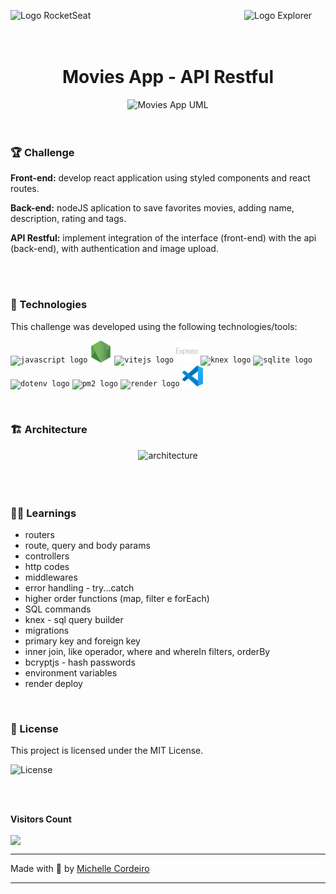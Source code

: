 <!--Banner session-->
<p>
  <img src="https://i.imgur.com/9TeNykM.png" alt="Logo RocketSeat" width="180" align="left">
  <img src="https://i.imgur.com/ILMgwD8.png" alt="Logo Explorer" width="130" align="right">
</p>
<br><br><br>

<!--About session-->
<h1 align="center"> Movies App - API Restful</h1>

<div align="center">
  <!-- <video src=""></video> -->
  <img alt="Movies App UML" src="https://i.imgur.com/PBcvrrk.png" width="800">
</div>
<br><br>

<h3> 🏆 Challenge </h3>
<p>

  **Front-end:** develop react application using styled components and react routes.

  **Back-end:** nodeJS aplication to save favorites movies, adding name, description, rating and tags.

  **API Restful:** implement integration of the interface (front-end) with the api (back-end), with authentication and image upload.

<br><br>

<h3> 🚀 Technologies </h3>

This challenge was developed using the following technologies/tools:
<p>
  <code><img height="35" alt="javascript logo" src="https://i0.wp.com/pt.mundobabushka.com/wp-content/uploads/sites/5/2016/03/js-logo.png?fit=500%2C500&ssl=1"></code>
  <code><img height="35" alt="nodejs logo" src="https://raw.githubusercontent.com/github/explore/80688e429a7d4ef2fca1e82350fe8e3517d3494d/topics/nodejs/nodejs.png"></code>
  <code><img height="35" alt="vitejs logo" src="https://i.imgur.com/2dgf7oO.png"></code>
  <code><img height="35" alt="express logo" src="https://raw.githubusercontent.com/github/explore/80688e429a7d4ef2fca1e82350fe8e3517d3494d/topics/express/express.png"></code>
  <code><img height="33" alt="knex logo" src="https://i.imgur.com/wnCeuFE.png"/></code>
  <code><img height="32" alt="sqlite logo" src="https://i.imgur.com/C31kmN5.jpeg"></code>
  <code><img height="33" alt="dotenv logo" src="https://encrypted-tbn0.gstatic.com/images?q=tbn:ANd9GcQRi5dhw3qZC9jiLEE_meov1YjecO2EIbJtmwky3NaC96sCjurjd5YWU6OzTZ0BxG_dAdg&usqp=CAU"></code>
  <code><img height="33" alt="pm2 logo" src="https://i.imgur.com/sugeYEO.png"></code>
  <code><img height="33" alt="render logo" src="https://i.imgur.com/IH7O41h.jpeg"></code>
  <code><img height="33" alt="vs code logo" src="https://raw.githubusercontent.com/github/explore/80688e429a7d4ef2fca1e82350fe8e3517d3494d/topics/visual-studio-code/visual-studio-code.png"></code>
</p>
<br>

<h3> 🏗️ Architecture </h3>
<div align="center">
  <!-- <video src=""></video> -->
  <img alt="architecture" src="https://i.imgur.com/hSqyPEC.png" width="500">
</div>
<br><br>

<br>

<h3> 👩‍💻 Learnings </h3>

 - routers
 - route, query and body params
 - controllers
 - http codes
 - middlewares
 - error handling - try...catch
 - higher order functions (map, filter e forEach)
 - SQL commands
 - knex - sql query builder
 - migrations
 - primary key and foreign key
 - inner join, like operador, where and whereIn filters, orderBy
 - bcryptjs - hash passwords
 - environment variables
 - render deploy


<br>

<h3> 📝 License </h3>

This project is licensed under the MIT License.

<img alt="License" src="https://img.shields.io/static/v1?label=license&message=MIT&color=49AA26&labelColor=000000">

<br><br>

<div align="">
  <p><b>Visitors Count</b></p>  
  <p><img align="center" width="180" src="https://profile-counter.glitch.me/MichelleCordeiro/count.svg" /></p>
</div>

---

Made with 💜 by [Michelle Cordeiro](https://www.linkedin.com/in/michelle-cordeiro/)

---

